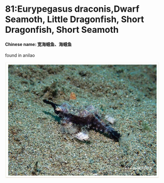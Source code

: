 # 81:Eurypegasus draconis,Dwarf Seamoth, Little Dragonfish, Short Dragonfish, Short Seamoth

#### Chinese name: 宽海蛾鱼、海蛾鱼

found in anilao 

![](../.gitbook/assets/eurypegasus-draconis.jpg)

